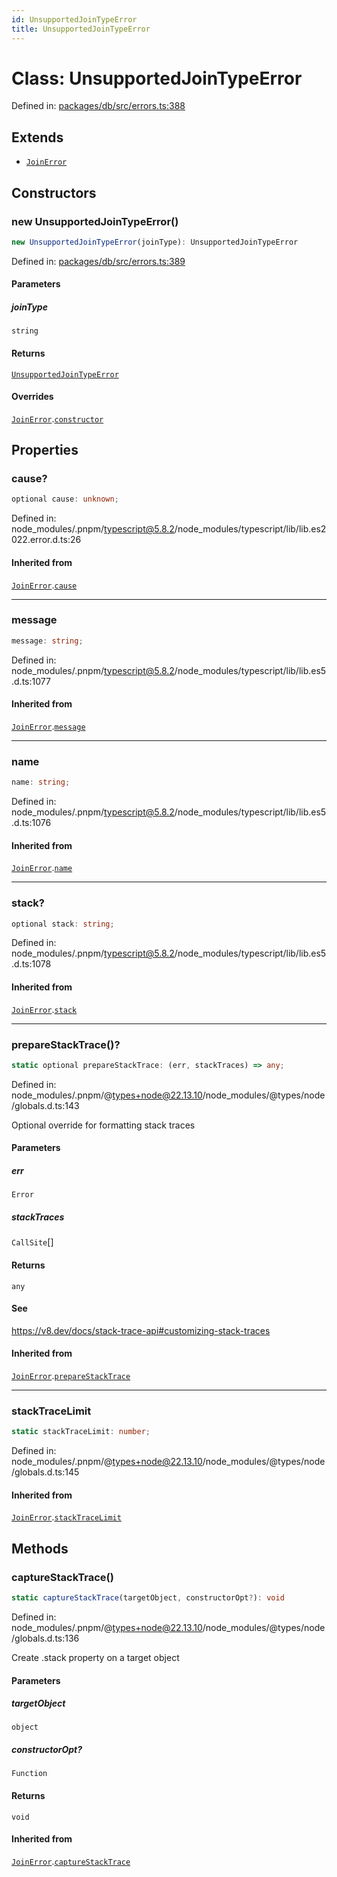 ```yaml
---
id: UnsupportedJoinTypeError
title: UnsupportedJoinTypeError
---
```


<!-- DO NOT EDIT: this page is autogenerated from the type comments -->

# Class: UnsupportedJoinTypeError

Defined in: [packages/db/src/errors.ts:388](https://github.com/TanStack/db/blob/main/packages/db/src/errors.ts#L388)

## Extends

- [`JoinError`](../joinerror.md)

## Constructors

### new UnsupportedJoinTypeError()

```ts
new UnsupportedJoinTypeError(joinType): UnsupportedJoinTypeError
```

Defined in: [packages/db/src/errors.ts:389](https://github.com/TanStack/db/blob/main/packages/db/src/errors.ts#L389)

#### Parameters

##### joinType

`string`

#### Returns

[`UnsupportedJoinTypeError`](../unsupportedjointypeerror.md)

#### Overrides

[`JoinError`](../joinerror.md).[`constructor`](../JoinError.md#constructors)

## Properties

### cause?

```ts
optional cause: unknown;
```

Defined in: node\_modules/.pnpm/typescript@5.8.2/node\_modules/typescript/lib/lib.es2022.error.d.ts:26

#### Inherited from

[`JoinError`](../joinerror.md).[`cause`](../JoinError.md#cause)

***

### message

```ts
message: string;
```

Defined in: node\_modules/.pnpm/typescript@5.8.2/node\_modules/typescript/lib/lib.es5.d.ts:1077

#### Inherited from

[`JoinError`](../joinerror.md).[`message`](../JoinError.md#message-1)

***

### name

```ts
name: string;
```

Defined in: node\_modules/.pnpm/typescript@5.8.2/node\_modules/typescript/lib/lib.es5.d.ts:1076

#### Inherited from

[`JoinError`](../joinerror.md).[`name`](../JoinError.md#name)

***

### stack?

```ts
optional stack: string;
```

Defined in: node\_modules/.pnpm/typescript@5.8.2/node\_modules/typescript/lib/lib.es5.d.ts:1078

#### Inherited from

[`JoinError`](../joinerror.md).[`stack`](../JoinError.md#stack)

***

### prepareStackTrace()?

```ts
static optional prepareStackTrace: (err, stackTraces) => any;
```

Defined in: node\_modules/.pnpm/@types+node@22.13.10/node\_modules/@types/node/globals.d.ts:143

Optional override for formatting stack traces

#### Parameters

##### err

`Error`

##### stackTraces

`CallSite`[]

#### Returns

`any`

#### See

https://v8.dev/docs/stack-trace-api#customizing-stack-traces

#### Inherited from

[`JoinError`](../joinerror.md).[`prepareStackTrace`](../JoinError.md#preparestacktrace)

***

### stackTraceLimit

```ts
static stackTraceLimit: number;
```

Defined in: node\_modules/.pnpm/@types+node@22.13.10/node\_modules/@types/node/globals.d.ts:145

#### Inherited from

[`JoinError`](../joinerror.md).[`stackTraceLimit`](../JoinError.md#stacktracelimit)

## Methods

### captureStackTrace()

```ts
static captureStackTrace(targetObject, constructorOpt?): void
```

Defined in: node\_modules/.pnpm/@types+node@22.13.10/node\_modules/@types/node/globals.d.ts:136

Create .stack property on a target object

#### Parameters

##### targetObject

`object`

##### constructorOpt?

`Function`

#### Returns

`void`

#### Inherited from

[`JoinError`](../joinerror.md).[`captureStackTrace`](../JoinError.md#capturestacktrace)
